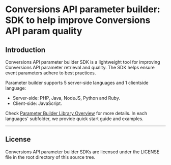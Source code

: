 # Conversions API parameter builder: SDK to help improve Conversions API param quality

## Introduction

Conversions API parameter builder SDK is a lightweight tool for improving
Conversions API parameter retrieval and quality. The SDK helps ensure event
parameters adhere to best practices.

Parameter builder supports 5 server-side languages and 1 clientside language:

- Server-side: PHP, Java, NodeJS, Python and Ruby.
- Client-side: JavaScript.

Check
[Parameter Builder Library Overview](https://developers.facebook.com/docs/marketing-api/conversions-api/parameter-builder-feature-library)
for more details. In each languages' subfolder, we provide quick start guide and
examples.

---

## License

Conversions API parameter builder SDKs are licensed under the LICENSE file in
the root directory of this source tree.
